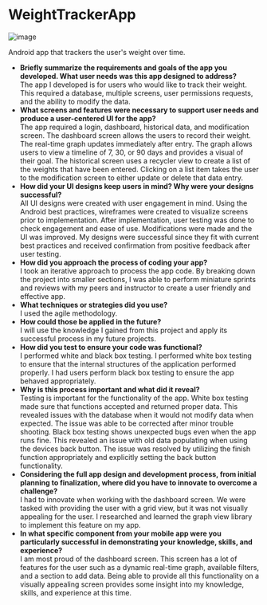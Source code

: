 # WeightTrackerApp
![image](https://github.com/JeremyBaldner/WeightTrackerApp/assets/127251923/7cd87256-1c76-4b43-b21a-6da3aec0ba94)


Android app that trackers the user's weight over time.

- **Briefly summarize the requirements and goals of the app you developed. What user needs was this app designed to address?** <br>
The app I developed is for users who would like to track their weight. This required a database, multiple screens, user permissions requests, and the ability to modify the data.<br>
- **What screens and features were necessary to support user needs and produce a user-centered UI for the app?** <br>
The app required a login, dashboard, historical data, and modification screen. The dashboard screen allows the users to record their weight. The real-time graph updates immediately after entry. The graph allows users to view a timeline of 7, 30, or 90 days and provides a visual of their goal. The historical screen uses a recycler view to create a list of the weights that have been entered. Clicking on a list item takes the user to the modification screen to either update or delete that data entry.<br>
- **How did your UI designs keep users in mind? Why were your designs successful?** <br>
All UI designs were created with user engagement in mind. Using the Android best practices, wireframes were created to visualize screens prior to implementation. After implementation, user testing was done to check engagement and ease of use. Modifications were made and the UI was improved. My designs were successful since they fit with current best practices and received confirmation from positive feedback after user testing. <br>
- **How did you approach the process of coding your app?** <br>
I took an iterative approach to process the app code. By breaking down the project into smaller sections, I was able to perform miniature sprints and reviews with my peers and instructor to create a user friendly and effective app.<br>
- **What techniques or strategies did you use?** <br>
I used the agile methodology.<br>
- **How could those be applied in the future?** <br>
I will use the knowledge I gained from this project and apply its successful process in my future projects.<br>
- **How did you test to ensure your code was functional?** <br>
I performed white and black box testing. I performed white box testing to ensure that the internal structures of the application performed properly. I had users perform black box testing to ensure the app behaved appropriately. <br>
- **Why is this process important and what did it reveal?** <br>
Testing is important for the functionality of the app. White box testing made sure that functions accepted and returned proper data. This revealed issues with the database when it would not modify data when expected. The issue was able to be corrected after minor trouble shooting. Black box testing shows unexpected bugs even when the app runs fine. This revealed an issue with old data populating when using the devices back button. The issue was resolved by utilizing the finish function appropriately and explicitly setting the back button functionality.<br>
- **Considering the full app design and development process, from initial planning to finalization, where did you have to innovate to overcome a challenge?** <br>
I had to innovate when working with the dashboard screen. We were tasked with providing the user with a grid view, but it was not visually appealing for the user. I researched and learned the graph view library to implement this feature on my app. <br>
- **In what specific component from your mobile app were you particularly successful in demonstrating your knowledge, skills, and experience?** <br>
I am most proud of the dashboard screen. This screen has a lot of features for the user such as a dynamic real-time graph, available filters, and a section to add data. Being able to provide all this functionality on a visually appealing screen provides some insight into my knowledge, skills, and experience at this time. <br>
